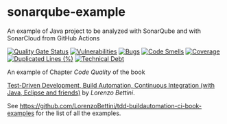 # sonarqube-example
An example of Java project to be analyzed with SonarQube and with SonarCloud from GitHub Actions

[![Quality Gate Status](https://sonarcloud.io/api/project_badges/measure?project=LorenzoBettini_sonarqube-example&metric=alert_status)](https://sonarcloud.io/summary/new_code?id=LorenzoBettini_sonarqube-example)
[![Vulnerabilities](https://sonarcloud.io/api/project_badges/measure?project=LorenzoBettini_sonarqube-example&metric=vulnerabilities)](https://sonarcloud.io/summary/new_code?id=LorenzoBettini_sonarqube-example)
[![Bugs](https://sonarcloud.io/api/project_badges/measure?project=LorenzoBettini_sonarqube-example&metric=bugs)](https://sonarcloud.io/summary/new_code?id=LorenzoBettini_sonarqube-example)
[![Code Smells](https://sonarcloud.io/api/project_badges/measure?project=LorenzoBettini_sonarqube-example&metric=code_smells)](https://sonarcloud.io/summary/new_code?id=LorenzoBettini_sonarqube-example)
[![Coverage](https://sonarcloud.io/api/project_badges/measure?project=LorenzoBettini_sonarqube-example&metric=coverage)](https://sonarcloud.io/summary/new_code?id=LorenzoBettini_sonarqube-example)
[![Duplicated Lines (%)](https://sonarcloud.io/api/project_badges/measure?project=LorenzoBettini_sonarqube-example&metric=duplicated_lines_density)](https://sonarcloud.io/summary/new_code?id=LorenzoBettini_sonarqube-example)
[![Technical Debt](https://sonarcloud.io/api/project_badges/measure?project=LorenzoBettini_sonarqube-example&metric=sqale_index)](https://sonarcloud.io/summary/new_code?id=LorenzoBettini_sonarqube-example)

An example of Chapter _Code Quality_ of the book

[Test-Driven Development, Build Automation, Continuous Integration (with Java, Eclipse and friends)](https://leanpub.com/tdd-buildautomation-ci)
by _Lorenzo Bettini_.

See https://github.com/LorenzoBettini/tdd-buildautomation-ci-book-examples for the list of all the examples.
